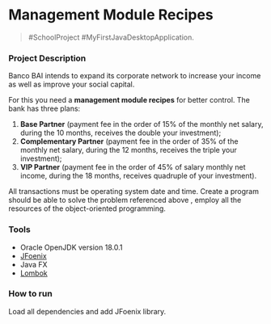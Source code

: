 # Management Module Recipes
> #SchoolProject #MyFirstJavaDesktopApplication.

<h3>Project Description</h3>

Banco BAI intends to expand its corporate network to increase your income as well as improve your social capital. 

For this you need a <b>management module recipes</b> for better control. The bank has three plans: 
<ol>
  <li><b>Base Partner</b> (payment fee in the order of 15% of the monthly net salary, during the 10 months, receives the double your investment);</li>
  <li><b>Complementary Partner</b> (payment fee in the order of 35% of the monthly net salary, during the 12 months, receives the triple your investment);</li>
  <li><b>VIP Partner</b> (payment fee in the order of 45% of salary monthly net income, during the 18 months, receives quadruple of your investment). </li>
</ol>

All transactions must be operating system date and time.
Create a program should be able to solve the problem referenced above , employ all the resources of the object-oriented programming.

<h3>Tools</h3>
<ul>
    <li>Oracle OpenJDK version 18.0.1</li>
    <li><a href="https://github.com/sshahine/JFoenix">JFoenix</a></li>
    <li>Java FX</li>
    <li><a href="https://projectlombok.org/">Lombok</a></li>
</ul>

<h3>How to run</h3>
Load all dependencies and add JFoenix library.


